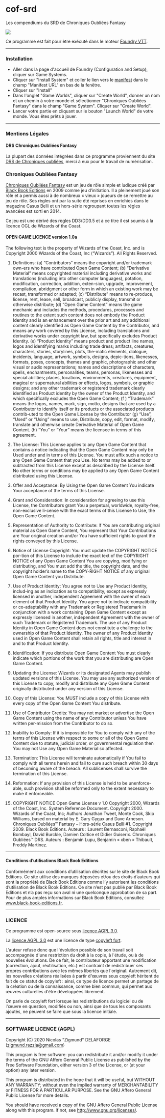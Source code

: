 # cof-srd
Les compendiums du SRD de Chroniques Oubliées Fantasy

<img src="https://github.com/ZigmundKreud/cof-srd/raw/main/ui/logo-banner.webp">

Ce programme est fait pour être exécuté dans le moteur [Foundry VTT](https://foundryvtt.com/).

---
### Installation

* Aller dans la page d'accueil de Foundry (Configuration and Setup), cliquer sur Game Systems.
* Cliquer sur "Install System" et coller le lien vers le [manifest](https://raw.githubusercontent.com/ZigmundKreud/cof-srd/master/system.json) dans le champ "Manifest URL" en bas de la fenêtre.
* Cliquer sur "Install"
* Dans l'onglet "Game Worlds", cliquer sur "Create World", donner un nom et un chemin à votre monde et sélectionner "Chroniques Oubliées Fantasy" dans le champ "Game System". Cliquer sur "Create World".
* Lancer votre partie en cliquant sur le bouton "Launch World" de votre monde. Vous êtes prêts à jouer.


---
### Mentions Légales

#### DRS Chroniques Oubliées Fantasy
La plupart des données intégrées dans ce programme proviennent du site [DRS de Chroniques oubliées](http://co-drs.org/), merci à eux pour le travail de numérisation.

### Chroniques Oubliées Fantasy
[Chroniques Oubliées Fantasy](http://www.black-book-editions.fr/catalogue.php?id=477) est un jeu de rôle simple et ludique créé par [Black Book Editions](http://www.black-book-editions.fr/) en 2009 comme jeu d’initiation.
Il a pleinement joué son rôle et a permis aussi à de nombreux « vieux » joueurs de se remettre au jeu de rôle. Ses règles ont par la suite été reprises en enrichies dans le magazine Casus Belli et un hors-série regroupant toutes les règles avancées est sorti en 2014.

Ce jeu est une dérivé des règles DD3/DD3.5 et à ce titre il est soumis à la licence OGL de Wizards of the Coast.

#### OPEN GAME LICENCE version 1.0a

The following text is the property of Wizards of the Coast, Inc. and is Copyright 2000 Wizards of the Coast, Inc (“Wizards”).
All Rights Reserved.

1. Definitions: (a) “Contributors” means the copyright and/or trademark own-ers who have contributed Open Game Content;
   (b) “Derivative Material” means copyrighted material including derivative works and translations (including into other
   computer languages), potation, modification, correction, addition, exten-sion, upgrade, improvement, compilation, abridgment
   or other form in which an existing work may be recast, transformed or adapted; (c) “Distribute” means to re-produce,
   license, rent, lease, sell, broadcast, publicly display, transmit or otherwise distribute; (d) “Open Game Content” means the
   game mechanic and includes the methods, procedures, processes and routines to the extent such content does not embody
   the Product Identity and is an enhancement over the prior art and any additional content clearly identified as Open Game
   Content by the Contributor, and means any work covered by this License, including translations and derivative works under
   copyright law, but specifically excludes Product Identity. (e) “Product Identity” means product and product line names, logos
   and identifying marks including trade dress; artifacts, creatures, characters, stories, storylines, plots, the-matic elements, dialogue,
   incidents, language, artwork, symbols, designs, depic-tions, likenesses, formats, poses, concepts, themes and graphic,
   photographic and other visual or audio representations; names and descriptions of characters, spells, enchantments, personalities,
   teams, personas, likenesses and special abilities; places, locations, environments, creatures, equipment, magical or
   supernatural abilities or effects, logos, symbols, or graphic designs; and any other trademark or registered trademark clearly
   identified as Product identity by the owner of the Product Identity, and which specifically excludes the Open Game Content;
   (f ) “Trademark” means the logos, names, mark, sign, motto, designs that are used by a Contributor to identify itself or its
   products or the associated products contrib-uted to the Open Game License by the Contributor (g) “Use”, “Used” or “Using”
   means to use, Distribute, copy, edit, format, modify, translate and otherwise create Derivative Material of Open Game Content.
   (h) “You” or “Your” means the licensee in terms of this agreement.

2. The License: This License applies to any Open Game Content that contains a notice indicating that the Open Game
   Content may only be Used under and in terms of this License. You must affix such a notice to any Open Game Content that
   you Use. No terms may be added to or subtracted from this License except as described by the License itself. No other terms
   or conditions may be applied to any Open Game Content distributed using this License.

3. Offer and Acceptance: By Using the Open Game Content You indicate Your acceptance of the terms of this License.

4. Grant and Consideration: In consideration for agreeing to use this License, the Contributors grant You a perpetual,
   worldwide, royalty-free, non-exclusive li-cense with the exact terms of this License to Use, the Open Game Content.

5. Representation of Authority to Contribute: If You are contributing original material as Open Game Content, You represent
   that Your Contributions are Your original creation and/or You have sufficient rights to grant the rights conveyed by
   this License.

6. Notice of License Copyright: You must update the COPYRIGHT NOTICE por-tion of this License to include the exact
   text of the COPYRIGHT NOTICE of any Open Game Content You are copying, modifying or distributing, and You must
   add the title, the copyright date, and the copyright holder’s name to the COPY-RIGHT NOTICE of any original Open Game
   Content you Distribute.

7. Use of Product Identity: You agree not to Use any Product Identity, includ-ing as an indication as to compatibility, except
   as expressly licensed in another, independent Agreement with the owner of each element of that Product Identity. You
   agree not to indicate compatibility or co-adaptability with any Trademark or Registered Trademark in conjunction with a work
   containing Open Game Content except as expressly licensed in another, independent Agreement with the owner of such
   Trademark or Registered Trademark. The use of any Product Identity in Open Game Content does not constitute a challenge
   to the ownership of that Product Identity. The owner of any Product Identity used in Open Game Content shall retain all rights,
   title and interest in and to that Product Identity.

8. Identification: If you distribute Open Game Content You must clearly indicate which portions of the work that you are
   distributing are Open Game Content.

9. Updating the License: Wizards or its designated Agents may publish updated versions of this License. You may use
   any authorized version of this License to copy, modify and distribute any Open Game Content originally distributed under
   any version of this License.

10. Copy of this License: You MUST include a copy of this License with every copy of the Open Game Content You distribute.

11. Use of Contributor Credits: You may not market or advertise the Open Game Content using the name of any Contributor
    unless You have written per-mission from the Contributor to do so.

12. Inability to Comply: If it is impossible for You to comply with any of the terms of this License with respect to some or
    all of the Open Game Content due to statute, judicial order, or governmental regulation then You may not Use any Open
    Game Material so affected.

13. Termination: This License will terminate automatically if You fail to comply with all terms herein and fail to cure such
    breach within 30 days of becoming aware of the breach. All sublicenses shall survive the termination of this License.

14. Reformation: If any provision of this License is held to be unenforce-able, such provision shall be reformed only to the
    extent necessary to make it enforceable.

15. COPYRIGHT NOTICE
    Open Game License v 1.0 Copyright 2000, Wizards of the Coast, Inc.
    System Reference Document. Copyright 2000. Wizards of the Coast, Inc; Authors Jonathan Tweet, Monte Cook, Skip Williams,
    based on material by E. Gary Gygax and Dave Arneson.
    Chroniques Oubliées™ Fantasy – Hors-série Casus Belli #1. Copyright 2009. Black Book Éditions. Auteurs : Laurent Bernasconi, Raphaël Bombayl, David Burckle, Damien Coltice et Didier Guiserix.
    Chroniques Oubliées™ DRS. Auteurs : Benjamin Lupu, Benjamin « xben » Thibault,  Freddy Martinez.

---

#### Conditions d’utilisations Black Book Editions
Conformément aux conditions d’utilisation décrites sur le site de Black Book Editions.
Ce site utilise des marques déposées et/ou des droits d’auteurs qui sont la propriété de Black Book Editions comme l’y autorisent les conditions d’utilisation de Black Book Editions. Ce site n’est pas publié par Black Book Editions et n’a pas reçu son aval ni une quelconque approbation de sa part. Pour de plus amples informations sur Black Book Editions, consultez www.black-book-editions.fr.

---

### LICENCE
Ce programme est open-source sous [licence AGPL 3.0](https://opensource.org/licenses/AGPL-3.0).

La [licence AGPL 3.0](https://opensource.org/licenses/AGPL-3.0) est une licence de type [copyleft fort](https://fr.wikipedia.org/wiki/Copyleft#Copyleft_fort_/_Copyleft_standard).

L'auteur refuse donc que l'évolution possible de son travail soit accompagnée d'une restriction du droit à la copie, à l'étude, ou à de nouvelles évolutions. De ce fait, le contributeur apportant une modification (correction, ajout, réutilisation, etc.) est contraint de redistribuer ses propres contributions avec les mêmes libertés que l'original. Autrement dit, les nouvelles créations réalisées à partir d'œuvres sous copyleft héritent de fait de ce statut de copyleft : ainsi, ce type de licence permet un partage de la création ou de la connaissance, comme bien commun, qui permet aux œuvres culturelles d'être développées librement.

On parle de copyleft fort lorsque les redistributions du logiciel ou de l'œuvre en question, modifiés ou non, ainsi que de tous les composants ajoutés, ne peuvent se faire que sous la licence initiale.

--- 

### SOFTWARE LICENCE (AGPL)

Copyright (C) 2020 Nicolas "Zigmund" DELAFORGE (zigmund.razzia@gmail.com)

This program is free software: you can redistribute it and/or modify
it under the terms of the GNU Affero General Public License as
published by the Free Software Foundation, either version 3 of the
License, or (at your option) any later version.

This program is distributed in the hope that it will be useful,
but WITHOUT ANY WARRANTY; without even the implied warranty of
MERCHANTABILITY or FITNESS FOR A PARTICULAR PURPOSE.  See the
GNU Affero General Public License for more details.

You should have received a copy of the GNU Affero General Public License
along with this program.  If not, see <http://www.gnu.org/licenses/>.
